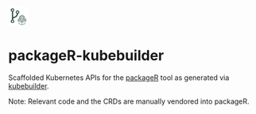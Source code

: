 <img src="https://github.com/versioneer-tech/package-r/raw/main/frontend/public/img/logo.png" height="40"/> 

# packageR-kubebuilder

Scaffolded Kubernetes APIs for the [packageR](https://github.com/versioneer-tech/package-r) tool as generated via [kubebuilder](https://github.com/kubernetes-sigs/kubebuilder).

Note: Relevant code and the CRDs are manually vendored into packageR.